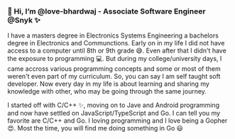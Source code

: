 ### 👋 Hi, I’m @love-bhardwaj - Associate Software Engineer @Snyk ✨

I have a masters degree in Electronics Systems Engineering a bachelors degree in Electronics and Communctions. Early on in my life I did not have access to a computer until 8th or 9th grade 😅. Even after that I didn't have the exposure to programming 💻. But during my college/university days, I came accross various programming concepts and some or most of them weren't even part of my curriculum. So, you can say I am self taught soft developer. Now every day in my life is about learning and sharing my knowledge with other, who may be going through the same journey.

I started off with C/C++ ✨, moving on to Jave and Android programming and now have settled on JavaScript/TypeScript and Go. I can tell you my favorite are C/C++ and Go. I loving programming and I love being a Gopher 😍. Most the time, you will find me doing something in Go 😃
<!---
love-bhardwaj/love-bhardwaj is a ✨ special ✨ repository because its `README.md` (this file) appears on your GitHub profile.
You can click the Preview link to take a look at your changes.
--->
